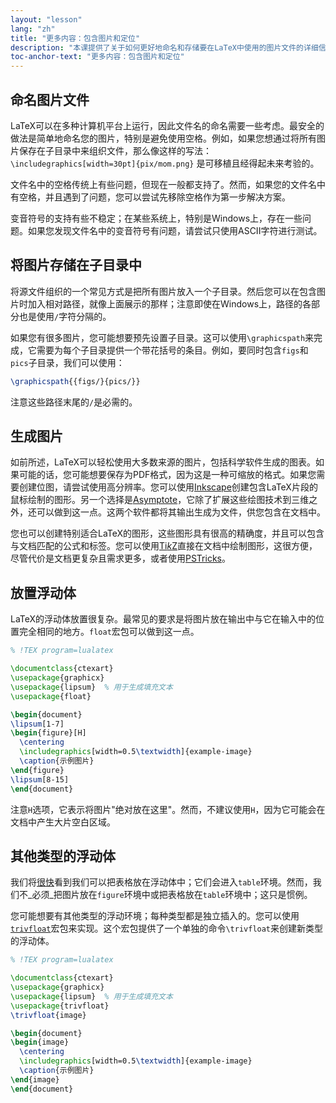 ```yaml
---
layout: "lesson"
lang: "zh"
title: "更多内容：包含图片和定位"
description: "本课提供了关于如何更好地命名和存储要在LaTeX中使用的图片文件的详细信息，以及如何在LaTeX中创建自己的图片。"
toc-anchor-text: "更多内容：包含图片和定位"
---
```


## 命名图片文件

LaTeX可以在多种计算机平台上运行，因此文件名的命名需要一些考虑。最安全的做法是简单地命名您的图片，特别是避免使用空格。例如，如果您想通过将所有图片保存在子目录中来组织文件，那么像这样的写法：
`\includegraphics[width=30pt]{pix/mom.png}`
是可移植且经得起未来考验的。

文件名中的空格传统上有些问题，但现在一般都支持了。然而，如果您的文件名中有空格，并且遇到了问题，您可以尝试先移除空格作为第一步解决方案。

变音符号的支持有些不稳定；在某些系统上，特别是Windows上，存在一些问题。如果您发现文件名中的变音符号有问题，请尝试只使用ASCII字符进行测试。

## 将图片存储在子目录中

将源文件组织的一个常见方式是把所有图片放入一个子目录。然后您可以在包含图片时加入相对路径，就像上面展示的那样；注意即使在Windows上，路径的各部分也是使用`/`字符分隔的。

如果您有很多图片，您可能想要预先设置子目录。这可以使用`\graphicspath`来完成，它需要为每个子目录提供一个带花括号的条目。例如，要同时包含`figs`和`pics`子目录，我们可以使用：

<!-- {% raw %} -->
```latex
\graphicspath{{figs/}{pics/}}
```
<!-- {% endraw %} -->

注意这些路径末尾的`/`是必需的。

## 生成图片

如前所述，LaTeX可以轻松使用大多数来源的图片，包括科学软件生成的图表。如果可能的话，您可能想要保存为PDF格式，因为这是一种可缩放的格式。如果您需要创建位图，请尝试使用高分辨率。您可以使用[Inkscape](https://inkscape.org/)创建包含LaTeX片段的鼠标绘制的图形。另一个选择是[Asymptote](https://www.ctan.org/pkg/asymptote)，它除了扩展这些绘图技术到三维之外，还可以做到这一点。这两个软件都将其输出生成为文件，供您包含在文档中。

您也可以创建特别适合LaTeX的图形，这些图形具有很高的精确度，并且可以包含与文档匹配的公式和标签。您可以使用[Ti*k*Z](https://ctan.org/pkg/pgf)直接在文档中绘制图形，这很方便，尽管代价是文档更复杂且需求更多，或者使用[PSTricks](https://ctan.org/pkg/pstricks-base)。

## 放置浮动体

LaTeX的浮动体放置很复杂。最常见的要求是将图片放在输出中与它在输入中的位置完全相同的地方。`float`宏包可以做到这一点。

```latex
% !TEX program=lualatex

\documentclass{ctexart}
\usepackage{graphicx}
\usepackage{lipsum}  % 用于生成填充文本
\usepackage{float}

\begin{document}
\lipsum[1-7]
\begin{figure}[H]
  \centering
  \includegraphics[width=0.5\textwidth]{example-image}
  \caption{示例图片}
\end{figure}
\lipsum[8-15]
\end{document}
```

注意`H`选项，它表示将图片"绝对放在这里"。然而，不建议使用`H`，因为它可能会在文档中产生大片空白区域。

## 其他类型的浮动体

我们将[很快](lesson-08)看到我们可以把表格放在浮动体中；它们会进入`table`环境。然而，我们不_必须_把图片放在`figure`环境中或把表格放在`table`环境中；这只是惯例。

您可能想要有其他类型的浮动环境；每种类型都是独立插入的。您可以使用[`trivfloat`](https://ctan.org/pkg/trivfloat)宏包来实现。这个宏包提供了一个单独的命令`\trivfloat`来创建新类型的浮动体。

```latex
% !TEX program=lualatex

\documentclass{ctexart}
\usepackage{graphicx}
\usepackage{lipsum}  % 用于生成填充文本
\usepackage{trivfloat}
\trivfloat{image}

\begin{document}
\begin{image}
  \centering
  \includegraphics[width=0.5\textwidth]{example-image}
  \caption{示例图片}
\end{image}
\end{document}
```
